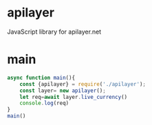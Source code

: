 # apilayer
JavaScript library for apilayer.net
# main
```js
async function main(){
    const {apilayer} = require('./apilayer');
    const layer= new apilayer();
    let req=await layer.live_currency()
    console.log(req)
}
main()
```
